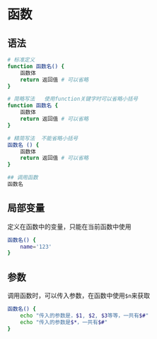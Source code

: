 # 函数

## 语法
```sh
# 标准定义
function 函数名() {
    函数体
    return 返回值 # 可以省略
}

# 简略写法   使用function关键字时可以省略小括号
function 函数名 {
    函数体
    return 返回值 # 可以省略
}

# 精简写法  不能省略小括号
函数名 () {
    函数体
    return 返回值 # 可以省略
}

## 调用函数
函数名
```

## 局部变量
定义在函数中的变量，只能在当前函数中使用
```sh
函数名() {
    name='123'
}
```

## 参数
调用函数时，可以传入参数，在函数中使用`$n`来获取
```sh
函数名() {
    echo "传入的参数是，$1, $2, $3等等，一共有$#"
    echo "传入的参数是$*，一共有$#"
}
```